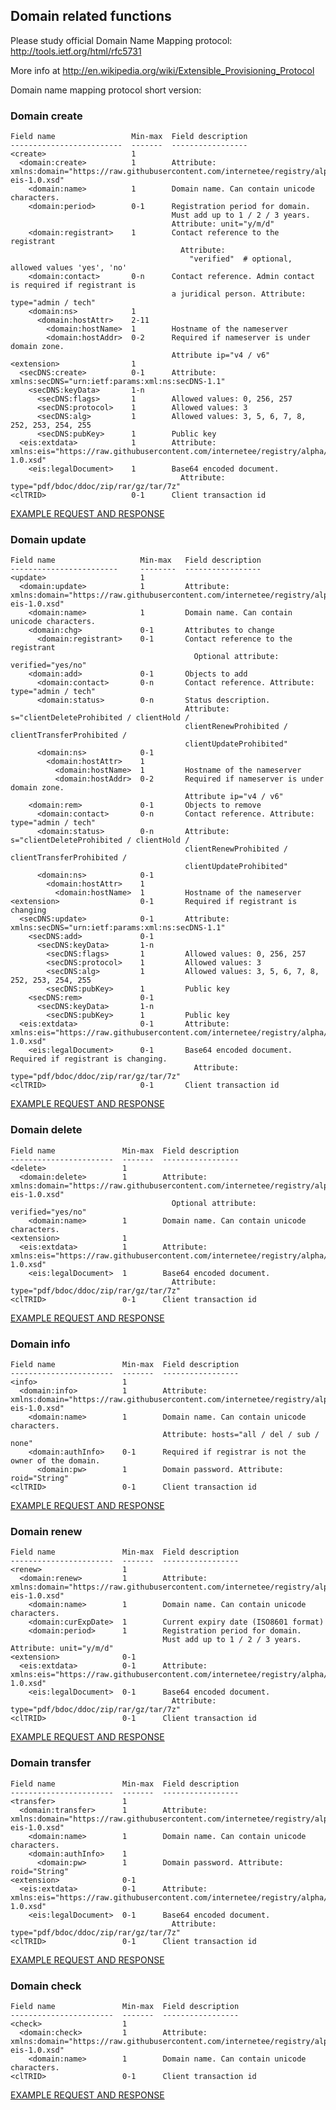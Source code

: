 ## Domain related functions

Please study official Domain Name Mapping protocol:
http://tools.ietf.org/html/rfc5731

More info at http://en.wikipedia.org/wiki/Extensible_Provisioning_Protocol

Domain name mapping protocol short version:


### Domain create

    Field name                 Min-max  Field description
    -------------------------  -------  -----------------
    <create>                   1       
      <domain:create>          1        Attribute: xmlns:domain="https://raw.githubusercontent.com/internetee/registry/alpha/doc/schemas/domain-eis-1.0.xsd"
        <domain:name>          1        Domain name. Can contain unicode characters.
        <domain:period>        0-1      Registration period for domain. 
                                        Must add up to 1 / 2 / 3 years.
                                        Attribute: unit="y/m/d"
        <domain:registrant>    1        Contact reference to the registrant
                                          Attribute:
                                            "verified"  # optional, allowed values 'yes', 'no'
        <domain:contact>       0-n      Contact reference. Admin contact is required if registrant is
                                        a juridical person. Attribute: type="admin / tech"
        <domain:ns>            1       
          <domain:hostAttr>    2-11    
            <domain:hostName>  1        Hostname of the nameserver
            <domain:hostAddr>  0-2      Required if nameserver is under domain zone. 
                                        Attribute ip="v4 / v6"
    <extension>                1       
      <secDNS:create>          0-1      Attribute: xmlns:secDNS="urn:ietf:params:xml:ns:secDNS-1.1"
        <secDNS:keyData>       1-n     
          <secDNS:flags>       1        Allowed values: 0, 256, 257
          <secDNS:protocol>    1        Allowed values: 3
          <secDNS:alg>         1        Allowed values: 3, 5, 6, 7, 8, 252, 253, 254, 255
          <secDNS:pubKey>      1        Public key
      <eis:extdata>            1        Attribute: xmlns:eis="https://raw.githubusercontent.com/internetee/registry/alpha/doc/schemas/eis-1.0.xsd"
        <eis:legalDocument>    1        Base64 encoded document. 
                                          Attribute: type="pdf/bdoc/ddoc/zip/rar/gz/tar/7z"
    <clTRID>                   0-1      Client transaction id

[EXAMPLE REQUEST AND RESPONSE](/doc/epp-examples.md#epp-domain-with-citizen-as-an-owner-creates-a-domain)

### Domain update

    Field name                   Min-max   Field description
    ------------------------     --------  -----------------
    <update>                     1        
      <domain:update>            1         Attribute: xmlns:domain="https://raw.githubusercontent.com/internetee/registry/alpha/doc/schemas/domain-eis-1.0.xsd"
        <domain:name>            1         Domain name. Can contain unicode characters.
        <domain:chg>             0-1       Attributes to change
          <domain:registrant>    0-1       Contact reference to the registrant
                                             Optional attribute: verified="yes/no"
        <domain:add>             0-1       Objects to add
          <domain:contact>       0-n       Contact reference. Attribute: type="admin / tech"
          <domain:status>        0-n       Status description. 
                                           Attribute: s="clientDeleteProhibited / clientHold / 
                                           clientRenewProhibited / clientTransferProhibited / 
                                           clientUpdateProhibited"
          <domain:ns>            0-1      
            <domain:hostAttr>    1        
              <domain:hostName>  1         Hostname of the nameserver
              <domain:hostAddr>  0-2       Required if nameserver is under domain zone. 
                                           Attribute ip="v4 / v6"
        <domain:rem>             0-1       Objects to remove
          <domain:contact>       0-n       Contact reference. Attribute: type="admin / tech"
          <domain:status>        0-n       Attribute: s="clientDeleteProhibited / clientHold / 
                                           clientRenewProhibited / clientTransferProhibited / 
                                           clientUpdateProhibited"
          <domain:ns>            0-1      
            <domain:hostAttr>    1        
              <domain:hostName>  1         Hostname of the nameserver
    <extension>                  0-1       Required if registrant is changing
      <secDNS:update>            0-1       Attribute: xmlns:secDNS="urn:ietf:params:xml:ns:secDNS-1.1"
        <secDNS:add>             0-1      
          <secDNS:keyData>       1-n      
            <secDNS:flags>       1         Allowed values: 0, 256, 257
            <secDNS:protocol>    1         Allowed values: 3
            <secDNS:alg>         1         Allowed values: 3, 5, 6, 7, 8, 252, 253, 254, 255
            <secDNS:pubKey>      1         Public key
        <secDNS:rem>             0-1      
          <secDNS:keyData>       1-n      
            <secDNS:pubKey>      1         Public key
      <eis:extdata>              0-1       Attribute: xmlns:eis="https://raw.githubusercontent.com/internetee/registry/alpha/doc/schemas/eis-1.0.xsd"
        <eis:legalDocument>      0-1       Base64 encoded document. Required if registrant is changing. 
                                             Attribute: type="pdf/bdoc/ddoc/zip/rar/gz/tar/7z"
    <clTRID>                     0-1       Client transaction id

[EXAMPLE REQUEST AND RESPONSE](/doc/epp-examples.md#epp-domain-with-valid-domain-updates-domain-and-adds-objects)

### Domain delete

    Field name               Min-max  Field description
    -----------------------  -------  -----------------
    <delete>                 1       
      <domain:delete>        1        Attribute: xmlns:domain="https://raw.githubusercontent.com/internetee/registry/alpha/doc/schemas/domain-eis-1.0.xsd"
                                        Optional attribute: verified="yes/no"
        <domain:name>        1        Domain name. Can contain unicode characters.
    <extension>              1       
      <eis:extdata>          1        Attribute: xmlns:eis="https://raw.githubusercontent.com/internetee/registry/alpha/doc/schemas/eis-1.0.xsd"
        <eis:legalDocument>  1        Base64 encoded document. 
                                        Attribute: type="pdf/bdoc/ddoc/zip/rar/gz/tar/7z"
    <clTRID>                 0-1      Client transaction id

[EXAMPLE REQUEST AND RESPONSE](/doc/epp-examples.md#epp-domain-with-valid-domain-deletes-domain)

### Domain info

    Field name               Min-max  Field description
    -----------------------  -------  -----------------
    <info>                   1       
      <domain:info>          1        Attribute: xmlns:domain="https://raw.githubusercontent.com/internetee/registry/alpha/doc/schemas/domain-eis-1.0.xsd"
        <domain:name>        1        Domain name. Can contain unicode characters. 
                                      Attribute: hosts="all / del / sub / none"
        <domain:authInfo>    0-1      Required if registrar is not the owner of the domain.
          <domain:pw>        1        Domain password. Attribute: roid="String"
    <clTRID>                 0-1      Client transaction id

[EXAMPLE REQUEST AND RESPONSE](/doc/epp-examples.md#epp-domain-with-valid-domain-returns-domain-info)

### Domain renew

    Field name               Min-max  Field description
    -----------------------  -------  -----------------
    <renew>                  1       
      <domain:renew>         1        Attribute: xmlns:domain="https://raw.githubusercontent.com/internetee/registry/alpha/doc/schemas/domain-eis-1.0.xsd"
        <domain:name>        1        Domain name. Can contain unicode characters. 
        <domain:curExpDate>  1        Current expiry date (ISO8601 format)
        <domain:period>      1        Registration period for domain. 
                                      Must add up to 1 / 2 / 3 years. Attribute: unit="y/m/d"
    <extension>              0-1     
      <eis:extdata>          0-1      Attribute: xmlns:eis="https://raw.githubusercontent.com/internetee/registry/alpha/doc/schemas/eis-1.0.xsd"
        <eis:legalDocument>  0-1      Base64 encoded document. 
                                        Attribute: type="pdf/bdoc/ddoc/zip/rar/gz/tar/7z"
    <clTRID>                 0-1      Client transaction id

[EXAMPLE REQUEST AND RESPONSE](/doc/epp-examples.md#epp-domain-with-valid-domain-renews-a-domain)

### Domain transfer

    Field name               Min-max  Field description
    -----------------------  -------  -----------------
    <transfer>               1       
      <domain:transfer>      1        Attribute: xmlns:domain="https://raw.githubusercontent.com/internetee/registry/alpha/doc/schemas/domain-eis-1.0.xsd"
        <domain:name>        1        Domain name. Can contain unicode characters. 
        <domain:authInfo>    1       
          <domain:pw>        1        Domain password. Attribute: roid="String"
    <extension>              0-1     
      <eis:extdata>          0-1      Attribute: xmlns:eis="https://raw.githubusercontent.com/internetee/registry/alpha/doc/schemas/eis-1.0.xsd"
        <eis:legalDocument>  0-1      Base64 encoded document.  
                                        Attribute: type="pdf/bdoc/ddoc/zip/rar/gz/tar/7z"
    <clTRID>                 0-1      Client transaction id

[EXAMPLE REQUEST AND RESPONSE](/doc/epp-examples.md#epp-domain-with-valid-domain-transfers-a-domain)

### Domain check

    Field name               Min-max  Field description
    -----------------------  -------  -----------------
    <check>                  1       
      <domain:check>         1        Attribute: xmlns:domain="https://raw.githubusercontent.com/internetee/registry/alpha/doc/schemas/domain-eis-1.0.xsd"
        <domain:name>        1        Domain name. Can contain unicode characters. 
    <clTRID>                 0-1      Client transaction id

[EXAMPLE REQUEST AND RESPONSE](/doc/epp-examples.md#epp-domain-with-valid-domain-checks-a-domain)
